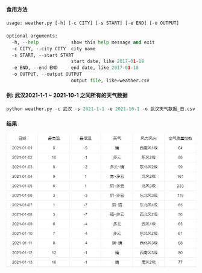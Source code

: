 #### 食用方法

```python
usage: weather.py [-h] [-c CITY] [-s START] [-e END] [-o OUTPUT]

optional arguments:
  -h, --help            show this help message and exit
  -c CITY, --city CITY  city name
  -s START, --start START
                        start date, like 2017-01-18
  -e END, --end END     end date, like 2017-01-18
  -o OUTPUT, --output OUTPUT
                        output file, like=weather.csv
```

#### 例: 武汉2021-1-1 ~ 2021-10-1 之间所有的天气数据

```python
python weather.py -c 武汉 -s 2021-1-1 -e 2021-10-1 -o 武汉天气数据_日.csv
```

#### 结果

![image-20220502203904057](https://github.com/HuangXingjie2002/Mush-Spider/blob/main/weather/README.assets/image-20220502203904057.png)
